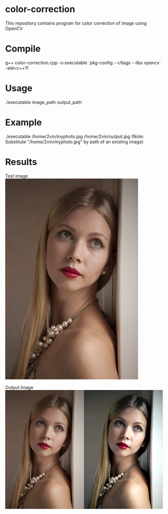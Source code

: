 # color-correction
This repository contains program for color correction of image using OpenCV

# Compile
g++ color-correction.cpp -o executable \`pkg-config --cflags --libs opencv\` -std=c++11

# Usage
./executable image_path output_path

# Example
./executable /home/2vin/myphoto.jpg  /home/2vin/output.jpg 
(Note: Substitute "/home/2vin/myphoto.jpg" by path of an existing image)

# Results
Test image    
![alt text](https://github.com/2vin/color-correction/blob/master/data/portrait.jpg)

Output Image    
![alt text](https://github.com/2vin/color-correction/blob/master/data/result.jpg)


